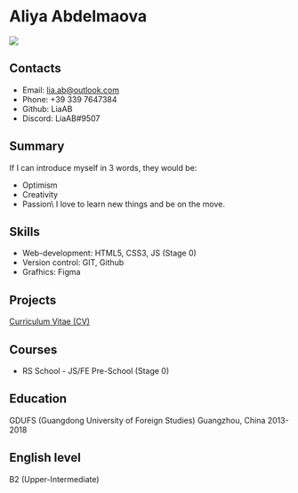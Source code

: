 # Aliya Abdelmaova
![](file:///Users/LiaAB/Downloads/3852b691-9949-4045-9f95-8def6a0f675d.JPG)

## Contacts
* Email: lia.ab@outlook.com
* Phone: +39 339 7647384
* Github: LiaAB
* Discord: LiaAB#9507

## Summary
If I can introduce myself in 3 words, they would be: 
- Optimism
- Creativity
- Passion\ 
I love to learn new things and be on the move. 

## Skills
* Web-development: HTML5, CSS3, JS (Stage 0)
* Version control: GIT, Github
* Grafhics: Figma

## Projects
[Curriculum Vitae (CV)](https://LiaAB.github.io/rsschool-cv/cv)

## Courses
* RS School - JS/FE Pre-School (Stage 0)

## Education
GDUFS (Guangdong University of Foreign Studies)
Guangzhou, China
2013-2018

## English level
B2 (Upper-Intermediate)
